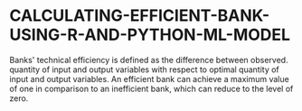 # CALCULATING-EFFICIENT-BANK-USING-R-AND-PYTHON-ML-MODEL

Banks' technical efficiency is defined as the difference between observed. quantity of input and output variables with respect to optimal quantity of input and output variables. An efficient bank can achieve a maximum value of one in comparison to an inefficient bank, which can reduce to the level of zero.
